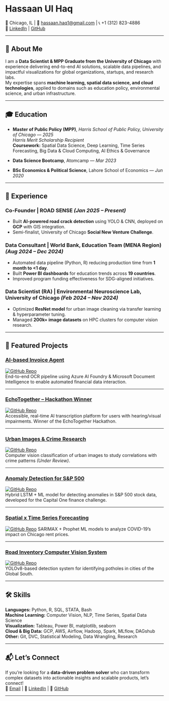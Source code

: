 # Hassaan Ul Haq

📍 Chicago, IL | 📧 [hassaan.haq1@gmail.com](mailto:hassaan.haq1@gmail.com) | 📞 +1 (312) 823-4886  
🔗 [LinkedIn](https://www.linkedin.com/in/hassaanulhaq01/) | [GitHub](https://github.com/hassaanuh)  

---

## 👋 About Me
I am a **Data Scientist & MPP Graduate from the University of Chicago** with experience delivering end-to-end AI solutions, scalable data pipelines, and impactful visualizations for global organizations, startups, and research labs.  
My expertise spans **machine learning, spatial data science, and cloud technologies**, applied to domains such as education policy, environmental science, and urban infrastructure.

---

## 🎓 Education
- **Master of Public Policy (MPP)**, *Harris School of Public Policy, University of Chicago* — *2025*  
  *Harris Merit Scholarship Recipient*  
  **Coursework:** Spatial Data Science, Deep Learning, Time Series Forecasting, Big Data & Cloud Computing, AI Ethics & Governance  

- **Data Science Bootcamp**, Atomcamp — *Mar 2023*  

- **BSc Economics & Political Science**, Lahore School of Economics — *Jun 2020*  

---

## 💼 Experience

### **Co-Founder** | ROAD SENSE *(Jan 2025 – Present)*  
- Built **AI-powered road crack detection** using YOLO & CNN, deployed on **GCP** with GIS integration.  
- Semi-finalist, University of Chicago **Social New Venture Challenge**.

### **Data Consultant** | World Bank, Education Team (MENA Region) *(Aug 2024 – Dec 2024)*  
- Automated data pipeline (Python, R) reducing production time from **1 month to <1 day**.  
- Built **Power BI dashboards** for education trends across **19 countries**.  
- Improved program funding effectiveness for SDG-aligned initiatives.

### **Data Scientist (RA)** | Environmental Neuroscience Lab, University of Chicago *(Feb 2024 – Nov 2024)*  
- Optimized **ResNet model** for urban image cleaning via transfer learning & hyperparameter tuning.  
- Managed **200k+ image datasets** on HPC clusters for computer vision research.  

---

## 🚀 Featured Projects  

### [AI-based Invoice Agent](#)  
[![GitHub Repo](https://img.shields.io/badge/Code-GitHub-black?logo=github)](#)  
End-to-end OCR pipeline using Azure AI Foundry & Microsoft Document Intelligence to enable automated financial data interaction.

---

### [EchoTogether – Hackathon Winner](#)  
[![GitHub Repo](https://img.shields.io/badge/Code-GitHub-black?logo=github)](#)  
Accessible, real-time AI transcription platform for users with hearing/visual impairments. Winner of the EchoTogether Hackathon.

---

### [Urban Images & Crime Research](#)  
[![GitHub Repo](https://img.shields.io/badge/Code-GitHub-black?logo=github)](#)  
Computer vision classification of urban images to study correlations with crime patterns *(Under Review)*.

---

### [Anomaly Detection for S&P 500](#)  
[![GitHub Repo](https://img.shields.io/badge/Code-GitHub-black?logo=github)](#)  
Hybrid LSTM + ML model for detecting anomalies in S&P 500 stock data, developed for the Capital One finance challenge.

---

### [Spatial x Time Series Forecasting](#)  
[![GitHub Repo](https://img.shields.io/badge/Code-GitHub-black?logo=github)](https://github.com/hassaanuh/TS_Forecasting_Project)
SARIMAX + Prophet ML models to analyze COVID-19’s impact on Chicago rent prices.

---

### [Road Inventory Computer Vision System](#)  
[![GitHub Repo](https://img.shields.io/badge/Code-GitHub-black?logo=github)](#)  
YOLOv8-based detection system for identifying potholes in cities of the Global South.

---

## 🛠 Skills

**Languages:** Python, R, SQL, STATA, Bash  
**Machine Learning:** Computer Vision, NLP, Time Series, Spatial Data Science  
**Visualization:** Tableau, Power BI, matplotlib, seaborn  
**Cloud & Big Data:** GCP, AWS, Airflow, Hadoop, Spark, MLflow, DAGshub  
**Other:** Git, DVC, Statistical Modeling, Data Wrangling, Research  

---

## 📬 Let’s Connect
If you’re looking for a **data-driven problem solver** who can transform complex datasets into actionable insights and scalable products, let’s connect!  
📧 [Email](mailto:hassaan.haq1@gmail.com) | 🔗 [LinkedIn](https://www.linkedin.com/in/hassaanulhaq01/) | 🐙 [GitHub](https://github.com/hassaanuh)

---
